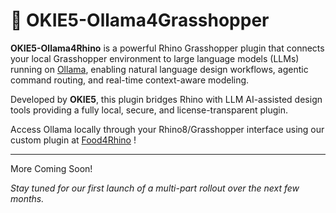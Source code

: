 # 🦙 OKIE5-Ollama4Grasshopper

**OKIE5-Ollama4Rhino** is a powerful Rhino Grasshopper plugin that connects your local Grasshopper environment to large language models (LLMs) running on [Ollama](https://ollama.com), enabling natural language design workflows, agentic command routing, and real-time context-aware modeling.

Developed by **OKIE5**, this plugin bridges Rhino with LLM AI-assisted design tools providing a fully local, secure, and license-transparent plugin.

Access Ollama locally through your Rhino8/Grasshopper interface using our custom plugin at [Food4Rhino](https://www.food4rhino.com/en/browse?f[0]=im_field_unified_type%3A773) !

---

More Coming Soon!

*Stay tuned for our first launch of a multi-part rollout over the next few months.* 
